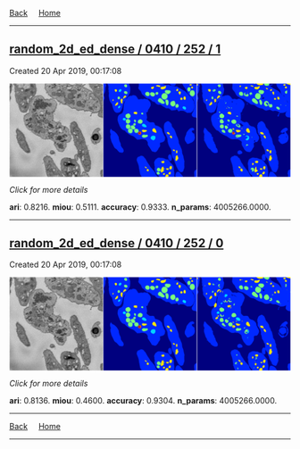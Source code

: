 
[Back](..)&nbsp;&nbsp;&nbsp;&nbsp;&nbsp;[Home](https://leapmanlab.github.io/snapshots)

---

<div class="summary"><a href="1"><h2>random_2d_ed_dense / 0410 / 252 / 1</h2></a><p>Created 20 Apr 2019, 00:17:08
</p><a href="1"><img src="1/media/summary.png" align="center"></a><p>
<i>Click for more details</i>
</p></div>

**ari**: 0.8216. **miou**: 0.5111. **accuracy**: 0.9333. **n_params**: 4005266.0000. 

---

<div class="summary"><a href="0"><h2>random_2d_ed_dense / 0410 / 252 / 0</h2></a><p>Created 20 Apr 2019, 00:17:08
</p><a href="0"><img src="0/media/summary.png" align="center"></a><p>
<i>Click for more details</i>
</p></div>

**ari**: 0.8136. **miou**: 0.4600. **accuracy**: 0.9304. **n_params**: 4005266.0000. 

---

[Back](..)&nbsp;&nbsp;&nbsp;&nbsp;&nbsp;[Home](https://leapmanlab.github.io/snapshots)

---